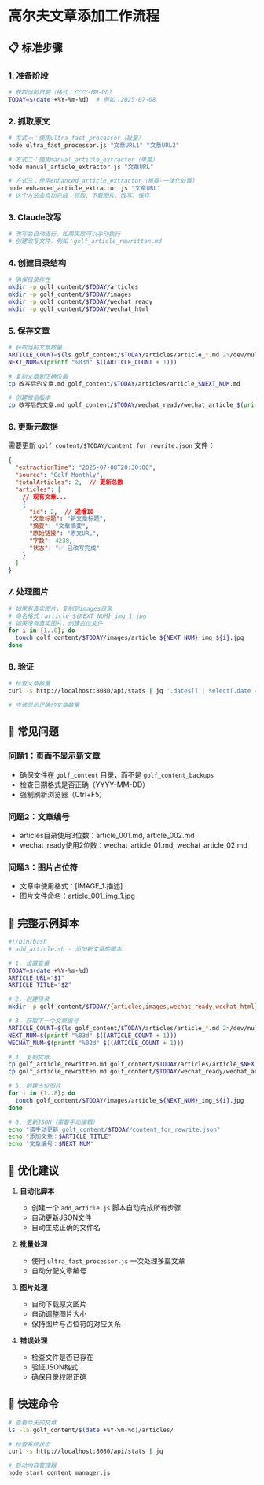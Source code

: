 # 高尔夫文章添加工作流程

## 📋 标准步骤

### 1. 准备阶段
```bash
# 获取当前日期（格式：YYYY-MM-DD）
TODAY=$(date +%Y-%m-%d)  # 例如：2025-07-08
```

### 2. 抓取原文
```bash
# 方式一：使用ultra_fast_processor（批量）
node ultra_fast_processor.js "文章URL1" "文章URL2"

# 方式二：使用manual_article_extractor（单篇）
node manual_article_extractor.js "文章URL"

# 方式三：使用enhanced_article_extractor（推荐-一体化处理）
node enhanced_article_extractor.js "文章URL"
# 这个方法会自动完成：抓取、下载图片、改写、保存
```

### 3. Claude改写
```bash
# 改写会自动进行，如果失败可以手动执行
# 创建改写文件，例如：golf_article_rewritten.md
```

### 4. 创建目录结构
```bash
# 确保目录存在
mkdir -p golf_content/$TODAY/articles
mkdir -p golf_content/$TODAY/images
mkdir -p golf_content/$TODAY/wechat_ready
mkdir -p golf_content/$TODAY/wechat_html
```

### 5. 保存文章
```bash
# 获取当前文章数量
ARTICLE_COUNT=$(ls golf_content/$TODAY/articles/article_*.md 2>/dev/null | wc -l)
NEXT_NUM=$(printf "%03d" $((ARTICLE_COUNT + 1)))

# 复制文章到正确位置
cp 改写后的文章.md golf_content/$TODAY/articles/article_$NEXT_NUM.md

# 创建微信版本
cp 改写后的文章.md golf_content/$TODAY/wechat_ready/wechat_article_$(printf "%02d" $((ARTICLE_COUNT + 1))).md
```

### 6. 更新元数据
需要更新 `golf_content/$TODAY/content_for_rewrite.json` 文件：

```json
{
  "extractionTime": "2025-07-08T20:30:00",
  "source": "Golf Monthly",
  "totalArticles": 2,  // 更新总数
  "articles": [
    // 现有文章...
    {
      "id": 2,  // 递增ID
      "文章标题": "新文章标题",
      "摘要": "文章摘要",
      "原始链接": "原文URL",
      "字数": 4238,
      "状态": "✅ 已改写完成"
    }
  ]
}
```

### 7. 处理图片
```bash
# 如果有真实图片，复制到images目录
# 命名格式：article_${NEXT_NUM}_img_1.jpg
# 如果没有真实图片，创建占位文件
for i in {1..8}; do 
  touch golf_content/$TODAY/images/article_${NEXT_NUM}_img_${i}.jpg
done
```

### 8. 验证
```bash
# 检查文章数量
curl -s http://localhost:8080/api/stats | jq '.dates[] | select(.date == "'$TODAY'")'

# 应该显示正确的文章数量
```

## 🔧 常见问题

### 问题1：页面不显示新文章
- 确保文件在 `golf_content` 目录，而不是 `golf_content_backups`
- 检查日期格式是否正确（YYYY-MM-DD）
- 强制刷新浏览器（Ctrl+F5）

### 问题2：文章编号
- articles目录使用3位数：article_001.md, article_002.md
- wechat_ready使用2位数：wechat_article_01.md, wechat_article_02.md

### 问题3：图片占位符
- 文章中使用格式：[IMAGE_1:描述]
- 图片文件命名：article_001_img_1.jpg

## 📝 完整示例脚本

```bash
#!/bin/bash
# add_article.sh - 添加新文章的脚本

# 1. 设置变量
TODAY=$(date +%Y-%m-%d)
ARTICLE_URL="$1"
ARTICLE_TITLE="$2"

# 2. 创建目录
mkdir -p golf_content/$TODAY/{articles,images,wechat_ready,wechat_html}

# 3. 获取下一个文章编号
ARTICLE_COUNT=$(ls golf_content/$TODAY/articles/article_*.md 2>/dev/null | wc -l)
NEXT_NUM=$(printf "%03d" $((ARTICLE_COUNT + 1)))
WECHAT_NUM=$(printf "%02d" $((ARTICLE_COUNT + 1)))

# 4. 复制文章
cp golf_article_rewritten.md golf_content/$TODAY/articles/article_$NEXT_NUM.md
cp golf_article_rewritten.md golf_content/$TODAY/wechat_ready/wechat_article_$WECHAT_NUM.md

# 5. 创建占位图片
for i in {1..8}; do 
  touch golf_content/$TODAY/images/article_${NEXT_NUM}_img_${i}.jpg
done

# 6. 更新JSON（需要手动编辑）
echo "请手动更新 golf_content/$TODAY/content_for_rewrite.json"
echo "添加文章：$ARTICLE_TITLE"
echo "文章编号：$NEXT_NUM"
```

## 🚀 优化建议

1. **自动化脚本**
   - 创建一个 `add_article.js` 脚本自动完成所有步骤
   - 自动更新JSON文件
   - 自动生成正确的文件名

2. **批量处理**
   - 使用 `ultra_fast_processor.js` 一次处理多篇文章
   - 自动分配文章编号

3. **图片处理**
   - 自动下载原文图片
   - 自动调整图片大小
   - 保持图片与占位符的对应关系

4. **错误处理**
   - 检查文件是否已存在
   - 验证JSON格式
   - 确保目录权限正确

## 📌 快速命令

```bash
# 查看今天的文章
ls -la golf_content/$(date +%Y-%m-%d)/articles/

# 检查系统状态
curl -s http://localhost:8080/api/stats | jq

# 启动内容管理器
node start_content_manager.js
```